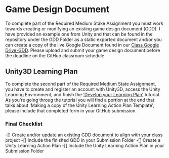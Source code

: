 # Game Design Document

To complete part of the Required Medium Stake Assignment you must work towards creating or modifying an existing game design document (GDD). I have provided an example one from Unity and that can be found in the repository under the GDD Folder as a static exported document and/or you can create a copy of the live Google Document found in our [Class Google Drive-GDD](https://docs.google.com/document/d/15IQfQ7PugD2nLHvzLEx9tlCrE7JR6mDma_yTuxwdmoA/edit?usp=sharing). Please upload and submit your game design document before the deadline on the GitHub classroom schedule.

## Unity3D Learning Plan

To complete the second part of the Required Medium State Assignment, you have to create and register an account with Unity3D, access the Unity Learning Environment, and finish the ['Develop your Learning Plan'](https://learn.unity.com/tutorial/develop-your-learning-plan) tutorial. As you're going throug the tutorial you will find a portion at the end that talks about 'Making a copy of the Unity Learning Action Plan Template', please include that completed form in your GitHub submission.

### Final Checklist

-[] Create and/or update an existing GDD document to align with your class project
-[] Include the finished GDD in your Submission Folder
-[] Create a Unity Learning Action Plan
-[] Include the Unity Learning Action Plan in your Submission Folder
